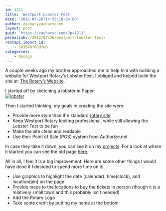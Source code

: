 ```yaml
---
id: 1211
title: 'Westport Lobster Fest'
date: '2012-07-26T14:53:10-04:00'
author: zacharyzacharyccom
layout: post
guid: 'https://zacharyc.com/?p=1211'
permalink: /2012/07/26/westport-lobster-fest/
restapi_import_id:
    - 5b3546f08dfe0
categories:
    - Design
---
```


A couple weeks ago my brother approached me to help him with building a website for Westport Rotary’s Lobster Fest. I obliged and helped build the site at: [The Rotary’s Website](http://www.directory-online.com/Websites/WestportRotary/Pages/LobsterFestInfo.html).

I started off by sketching a lobster in Paper:  
[![](https://i0.wp.com/zacharyc.com/wp-content/uploads/2012/07/lobster.jpg?w=600&ssl=1 "lobster")](https://i0.wp.com/zacharyc.com/wp-content/uploads/2012/07/lobster.jpg?ssl=1)

Then I started thinking, my goals in creating the site were:

- Provide more style than the standard [rotary site](http://westportrotary.org/)
- Keep Westport Rotary looking professional, while still allowing the Lobster Fest to be fun
- Make the site clean and readable
- Use their Point of Sale (POS) system from Authorize.net

In case they take it down, you can see it on my [projects](https://zacharyc.com/projects/westport-lobster/). For a look at where it started you can see the old page [here](https://zacharyc.com/projects/westport-lobster/old.html).

All in all, I feel it is a big improvement. Here are some other things I would have done if I decided to spend more time on it:

- Use graphics to highlight the date (calendar), time(clock), and location(pin) on the page
- Provide maps to the locations to buy the tickets in person (though it is a relatively small town and this probably isn’t needed)
- Add the Rotary Logo
- Take some credit by putting my name at the bottom